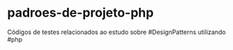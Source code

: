 # padroes-de-projeto-php
Códigos de testes relacionados ao estudo sobre #DesignPatterns utilizando #php

